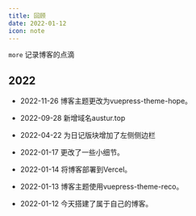 ```yaml
---
title: 回顾
date: 2022-01-12
icon: note
---
```


`more` 记录博客的点滴

<!-- more -->
## 2022
- 2022-11-26 博客主题更改为vuepress-theme-hope。

- 2022-09-28 新增域名austur.top

- 2022-04-22 为日记版块增加了左侧侧边栏

- 2022-01-17 更改了一些小细节。

- 2022-01-14 将博客部署到Vercel。

- 2022-01-13 博客主题使用vuepress-theme-reco。

- 2022-01-12 今天搭建了属于自己的博客。